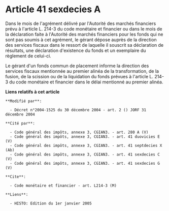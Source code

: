 # Article 41 sexdecies A

Dans le mois de l'agrément délivré par l'Autorité des marchés financiers prévu à l'article L. 214-3 du code monétaire et
financier ou dans le mois de la déclaration faite à l'Autorité des marchés financiers pour les fonds qui ne sont pas soumis à
cet agrément, le gérant dépose auprès de la direction des services fiscaux dans le ressort de laquelle il souscrit sa
déclaration de résultats, une déclaration d'existence du fonds et un exemplaire du règlement de celui-ci. 

Le gérant d'un fonds commun de placement informe la direction des services fiscaux mentionnée au premier alinéa de la
transformation, de la fusion, de la scission ou de la liquidation du fonds prévues à l'article L. 214-3 du code monétaire et
financier dans le délai mentionné au premier alinéa.

**Liens relatifs à cet article**

	**Modifié par**:

	  - Décret n°2004-1525 du 30 décembre 2004 - art. 2 () JORF 31 décembre 2004

	**Cité par**:

	  - Code général des impôts, annexe 3, CGIAN3. - art. 280 A (V)
	  - Code général des impôts, annexe 3, CGIAN3. - art. 41 duovicies E (V)
	  - Code général des impôts, annexe 3, CGIAN3. - art. 41 septdecies X (Ab)
	  - Code général des impôts, annexe 3, CGIAN3. - art. 41 sexdecies C (V)
	  - Code général des impôts, annexe 3, CGIAN3. - art. 41 sexdecies G (V)

	**Cite**:

	  - Code monétaire et financier - art. L214-3 (M)

	**Liens**:

	  - HISTO: Edition du 1er janvier 2005
